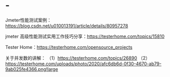 # -
Jmeter性能测试案例：https://blog.csdn.net/u010013191/article/details/80957278

jmeter 高级性能测试实用工作技巧分享：https://testerhome.com/topics/15810

Tester Home：https://testerhome.com/opensource_projects

关于并发数的讲解：
（1）https://testerhome.com/topics/26890
（2）https://testerhome.com/uploads/photo/2020/afc6db6d-0f30-4670-ab79-9ab025fe4366.png!large
